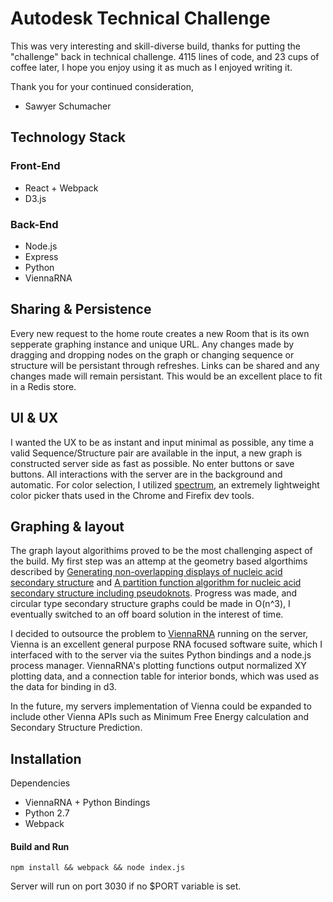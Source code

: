 # Autodesk Technical Challenge
This was very interesting and skill-diverse build, thanks for putting the "challenge" back in technical challenge. 4115 lines of code, and 23 cups of coffee later, I hope you enjoy using it as much as I enjoyed writing it.

Thank you for your continued consideration,
- Sawyer Schumacher

## Technology Stack
### Front-End
* React + Webpack
* D3.js
### Back-End
 * Node.js
 * Express
 * Python
 * ViennaRNA

## Sharing & Persistence
Every new request to the home route creates a new Room that is its own sepperate graphing instance and unique URL. Any changes made by dragging and dropping nodes on the graph or changing sequence or structure will be persistant through refreshes. Links can be shared and any changes made will remain persistant. This would be an excellent place to fit in a Redis store.

## UI & UX
I wanted the UX to be as instant and input minimal as possible, any time a valid Sequence/Structure pair are available in the input, a new graph is constructed server side as fast as possible. No enter buttons or save buttons. All interactions with the server are in the background and automatic. For color selection, I utilized [spectrum](https://bgrins.github.io/spectrum/), an extremely lightweight color picker thats used in the Chrome and Firefix dev tools. 

## Graphing & layout
The graph layout algorithims proved to be the most challenging aspect of the build. My first step was an attemp at the geometry based algorthims described by [Generating non-overlapping displays of nucleic acid secondary structure](https://academic.oup.com/nar/article/12/1Part1/75/2889741/Generating-non-overlapping-displays-of-nucleic) and [A partition function algorithm for nucleic acid secondary structure including pseudoknots](http://onlinelibrary.wiley.com/doi/10.1002/jcc.10296/abstract).
Progress was made, and circular type secondary structure graphs could be made in O(n^3), I eventually switched to an off board solution in the interest of time.

I decided to outsource the problem to [ViennaRNA](https://www.tbi.univie.ac.at/RNA/) running on the server, Vienna is an excellent general purpose RNA focused software suite, which I interfaced with to the server via the suites Python bindings and a node.js process manager.
ViennaRNA's plotting functions output normalized XY plotting data, and a connection table for interior bonds, which was used as the data for binding in d3. 

In the future, my servers implementation of Vienna could be expanded to include other Vienna APIs such as Minimum Free Energy calculation and Secondary Structure Prediction.

## Installation
Dependencies
* ViennaRNA + Python Bindings
* Python 2.7
* Webpack
#### Build and Run

````
npm install && webpack && node index.js
````
Server will run on port 3030 if no $PORT variable is set.
